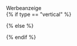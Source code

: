 <div class="mt-2">Werbeanzeige</div>
{% if type == "vertical" %}
<script async src="https://pagead2.googlesyndication.com/pagead/js/adsbygoogle.js"></script>
<!-- DisplayVertical -->
<ins class="adsbygoogle"
     style="display:block"
     data-ad-client="ca-pub-4092276681239296"
     data-ad-slot="2173065130"
     data-ad-format="auto"
     data-full-width-responsive="true"></ins>
<script>
     (adsbygoogle = window.adsbygoogle || []).push({});
</script>

{% else %}
<script async src="https://pagead2.googlesyndication.com/pagead/js/adsbygoogle.js"></script>
<!-- DisplayHorizontal -->
<ins class="adsbygoogle"
     style="display:block"
     data-ad-client="ca-pub-4092276681239296"
     data-ad-slot="8701980318"
     data-ad-format="auto"
     data-full-width-responsive="true"></ins>
<script>
     (adsbygoogle = window.adsbygoogle || []).push({});
</script>
{% endif %}